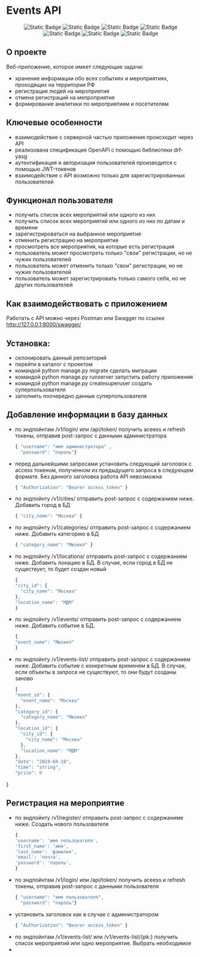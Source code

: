 # Events API 

<p align="center">
  <img alt="Static Badge" src="https://img.shields.io/badge/Python-3.11-blue">
  <img alt="Static Badge" src="https://img.shields.io/badge/Django-4.2.7-green">
  <img alt="Static Badge" src="https://img.shields.io/badge/DRF-3.15.1-purple">
  <img alt="Static Badge" src="https://img.shields.io/badge/SQLite-brown">
  <img alt="Static Badge" src="https://img.shields.io/badge/JWT-red">
  <img alt="Static Badge" src="https://img.shields.io/badge/OpenAPI-green">
  <img alt="Static Badge" src="https://img.shields.io/badge/Swagger-DAAB29">
</p>

## О проекте
Веб-приложение, которое имеет следующие задачи:
- хранение информации обо всех событиях и мероприятиях, проходящих на территории РФ
- регистрация людей на мероприятия
- отмена регистраций на мепроприятия
- формирование аналитики по мероприятиям и посетителям

## Ключевые особенности
- взаимодействие с серверной частью приложения происходит через API
- реализована спецификация OpenAPi с помощью библиотеки drf-yasg
- аутентификация и авторизация пользователей производится с помощью JWT-токенов
- взаимодействие с API возможно только для зарегистрированных пользователей

## Функционал пользователя
- получить список всех мероприятий или одного из них
- получить список всех мероприятий или одного из них по датам и времени
- зарегистрироваться на выбранное мероприятие
- отменить регистрацию на мероприятие
- просмотреть все мероприятия, на которые есть регистрация
- пользователь может просмотреть только "свои" регистрации, но не чужих пользователей
- пользователь может отменить только "свои" регистрации, но не чужих пользователей
- пользователь может зарегистрировать только самого себя, но не других пользователей

## Как взаимодействовать с приложением
Работать с API можно через Postman или Swagger по ссылке http://127.0.0.1:8000/swagger/

## Установка:

- склонировать данный репозиторий
- перейти в каталог с проектом
- командой python manage.py migrate сделать миграции
- командой python manage.py runserver запустить работу приложения
- командой python manage.py createsuperuser создать суперпользователя
- заполнить поочередно данные суперпользователя

## Добавление информации в базу данных
- по эндпойнтам /v1/login/ или /api/token/ получить aceess и refresh токены, отправив post-запрос с данными администратора
  ```javascript
  { "username": "имя администратора" ,
    "password": "пароль"}
  ```
- перед дальнейшими запросами установить следующий заголовок с access токеном, полученном из предыдущего запроса в следующем формате. Без данного заголовка работа API невозможна
  ```javascript
  { "Authorization": "Bearer access_token" }
  ```
- по эндпойнту /v1/cities/ отправить post-запрос с содержанием ниже. Добавить город в БД
  ```javascript
  { "city_name": "Москва" }
  ```
- по эндпойнту /v1/categories/ отправить post-запрос с содержанием ниже. Добавить категорию в БД
  ```javascript
  { "category_name": "Мюзикл" }
  ```
- по эндпойнту /v1/locations/ отправить post-запрос с содержанием ниже. Добавить локацию в БД. В случае, если город в БД не существует, то будет создан новый
  ```javascript
  {
  "city_id": {
    "city_name": "Москва"
  },
  "location_name": "МДМ"
  }
  ```
- по эндпойнту /v1/events/ отправить post-запрос с содержанием ниже. Добавить событие в БД.
  ```javascript
  {
  "event_name": "Мюзикл"
  }
  ```
- по эндпойнту /v1/events-list/ отправить post-запрос с содержанием ниже. Добавить событие с конкретным временем в БД. В случае, если объекты в запросе не существуют, то они будут созданы заново
  ```javascript
  {
  "event_id": {
    "event_name": "Москва"
  },
  "category_id": {
    "category_name": "Мюзикл"
  },
  "location_id": {
    "city_id": {
      "city_name": "Москва"
    },
    "location_name": "МДМ"
  },
  "date": "2024-04-18",
  "time": "string",
  "price": 0
  ```
}


## Регистрация на мероприятие
- по эндпойнту /v1/register/ отправить post-запрос с содержаниме ниже. Создать нового пользователя
  ```javascript
  {
  'username': 'имя пользователя',
  'first_name': 'имя',
  'last_name': 'фамилия',
  'email': 'почта',
  'password': 'пароль',
  }
  ```
- по эндпойнтам /v1/login/ или /api/token/ получить aceess и refresh токены, отправив post-запрос с данными пользователя
  ```javascript
  { "username": "имя пользователя",
    "password": "пароль"}
  ```
- установить заголовок как в случае с администратором
  ```javascript
  { "Authorization": "Bearer access_token" }
  ```
- по эндпойнтам /v1/events-list/ или /v1/events-list/{pk:} получить список мероприятий или одно мероприятие. Выбрать необходимое
-  

  

